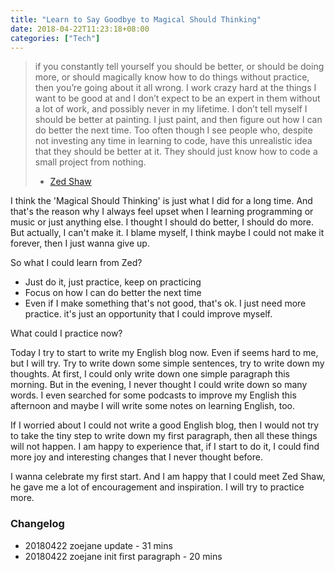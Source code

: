 ```yaml
---
title: "Learn to Say Goodbye to Magical Should Thinking"
date: 2018-04-22T11:23:18+08:00
categories: ["Tech"]
---
```


> if you constantly tell yourself you should be better, or should be doing more, or should magically know how to do things without practice, then you’re going about it all wrong. I work crazy hard at the things I want to be good at and I don’t expect to be an expert in them without a lot of work, and possibly never in my lifetime. I don’t tell myself I should be better at painting. I just paint, and then figure out how I can do better the next time. Too often though I see people who, despite not investing any time in learning to code, have this unrealistic idea that they should be better at it. They should just know how to code a small project from nothing. 
> - [Zed Shaw](https://forum.learncodethehardway.com/t/help-wanted-on-showing-up-everyday/60/4)

I think the 'Magical Should Thinking' is just what I did for a long time. And that's the reason why I always feel upset when I learning programming or music or just anything else.
I thought I should do better, I should do more. But actually, I can't make it. I blame myself, I think maybe I could not make it forever, then I just wanna give up.

So what I could learn from Zed?

- Just do it, just practice, keep on practicing
- Focus on how I can do better the next time
- Even if I make something that's not good, that's ok. I just need more practice. it's just an opportunity that I could improve myself.

What could I practice now?

Today I try to start to write my English blog now. Even if seems hard to me, but I will try. Try to write down some simple sentences, try to write down my thoughts. 
At first, I could only write down one simple paragraph this morning. But in the evening, I never thought I could write down so many words.
I even searched for some podcasts to improve my English this afternoon and maybe I will write some notes on learning English, too. 

If I worried about I could not write a good English blog, then I would not try to take the tiny step to write down my first paragraph, then all these things will not happen.
I am happy to experience that, if I start to do it, I could find more joy and interesting changes that I never thought before. 

I wanna celebrate my first start.
And I am happy that I could meet Zed Shaw, he gave me a lot of encouragement and inspiration. 
I will try to practice more.

### Changelog

- 20180422 zoejane update - 31 mins
- 20180422 zoejane init first paragraph - 20 mins

